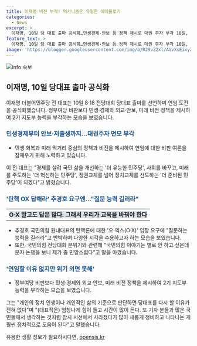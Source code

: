 ```yaml
---
title: 이재명 비전 부각! 먹사니즘은 유일한 이데올로기
categories:
  - News
excerpt: >
  이재명, 10일 당 대표 출마 공식화…민생경제·안보 등 정책 제시로 대권 주자 부각 10일, 이재명 더불어민주당 전 대표가 8·18 전당대회에서 출마 선언했다. 민생·경제와 외교·안보, 미래 비전 정책을 제시해 2기 지도부 능력을 강조했다. 또한, 노동시간 단축과 저출생 문제 개혁, 남북 관계 등의 안보 정책을 제시했다. 이에 대한 연임에 대한 비판을 받으나, 위기를 외면할 수 없다는 책임으로 올겸을 결심했다. 
feature_text: >
  이재명, 10일 당 대표 출마 공식화…민생경제·안보 등 정책 제시로 대권 주자 부각 10일, 이재명 더불어민주당 전 대표가 8·18 전당대회에서 출마 선언했다. 민생·경제와 외교·안보, 미래 비전 정책을 제시해 2기 지도부 능력을 강조했다. 또한, 노동시간 단축과 저출생 문제 개혁, 남북 관계 등의 안보 정책을 제시했다. 이에 대한 연임에 대한 비판을 받으나, 위기를 외면할 수 없다는 책임으로 올겸을 결심했다. 
image: 'https://blogger.googleusercontent.com/img/b/R29vZ2xl/AVvXsEixyZcFfHzMRdzZMjFBmAUKJYCLCGyLL1o632UiGVXcaFdKo_bkvkuCioo0uUKlGfBVcT3P84aROyZIXSBEx3Aw5nCQ3pTgDom1WDC4m8eifvWiAmWEEVb4x6G_l8C0QH225ldMjyaFvpxGEBGNO37VmDTDMHGhJPq73UglMfDca1-0aw/s1600/blogspot.png'
---
```


<p><img src="https://blogger.googleusercontent.com/img/b/R29vZ2xl/AVvXsEixyZcFfHzMRdzZMjFBmAUKJYCLCGyLL1o632UiGVXcaFdKo_bkvkuCioo0uUKlGfBVcT3P84aROyZIXSBEx3Aw5nCQ3pTgDom1WDC4m8eifvWiAmWEEVb4x6G_l8C0QH225ldMjyaFvpxGEBGNO37VmDTDMHGhJPq73UglMfDca1-0aw/s1600/blogspot.png" alt="info 속보" /></p>

<h2 data-ke-size="size26">이재명, 10일 당대표 출마 공식화</h2>

<p data-ke-size="size16">이재명 더불어민주당 전 대표는 10일 8·18 전당대회 당대표 출마를 선언하며 연임 도전을 공식화했습니다. 정부여당 비판보다 민생·경제와 외교·안보, 미래 비전 정책을 제시하여 2기 지도부 능력을 부각하는 모습을 보였습니다.</p>

<h3><b><span style="color: #1a5490;">민생경제부터 안보·저출생까지…대권주자 면모 부각</span></b></h3>

<ul>
  <li>민생 회복과 미래 먹거리 중심의 정책과 비전을 제시하여 연임에 대한 비판 여론을 잠재우기 위해 노력하고 있습니다. </li>
</ul>

<p data-ke-size="size16">이 전 대표는 "경제를 살려 국민 삶을 개선하는 '더 유능한 민주당', 사회를 바꾸고, 미래를 주도하는 '더 혁신하는 민주당', 정권교체를 넘어 정치교체를 선도하는 '더 준비된 민주당'이 되겠다"고 밝혔습니다. </p>

<h3><b><span style="color: #1a5490;">'탄핵 OX 답해라' 추경호 요구엔…"질문 능력 길러라"</span></b></h3>

<table>
  <tr>
    <td style="text-align: center; height: 17px;"><b><span style="background-color: #21538527;">O·X 말고도 답은 많다. 그래서 우리가 교육을 바꿔야 한다</span></b></td>
  </tr>
</table>

<ul>
  <li>추경호 국민의힘 원내대표의 탄핵론에 대한 '오·엑스(O·X)' 입장 요구에 "질문하는 능력을 길러라"고 반박하며 다양한 시각을 수용하고자 하는 모습을 보였습니다.</li>
  <li>또한, 국민의힘 전당대회 분위기와 관련해 "국민의힘 이야기는 별로 안 하고 싶은데 문자 논쟁을 보니 제가 좀 민망스럽다"고 말을 아꼈습니다.</li>
</ul>

<h3><b><span style="color: #1a5490;">'연임할 이유 없지만 위기 외면 못해'</span></b></h3>

<ul>
  <li>정부여당 비판보다 민생·경제와 외교·안보, 미래 비전 정책을 제시하여 2기 지도부 능력을 부각하는 모습을 보였습니다.</li>
</ul>

<p data-ke-size="size16">그는 "개인의 정치 인생이나 개인적인 삶의 기준으로 판단하면 당대표를 다시 할 이유가 전혀 없다"며 "(대표직은) 엄청나게 힘이 들고 시간이 많이 든다. 또 기자 분들과 많은 국민들께서 생각하는 것처럼 잠시 시선에서 사라졌다가 많이 새롭게 정비하고 나타나는 게 훨씬 정치적으로 도움이 된다"고 말했습니다. </p>
유용한 생활 정보가 필요하시다면, <a href="https://opensis.kr" rel="dofollow">opensis.kr</a>


